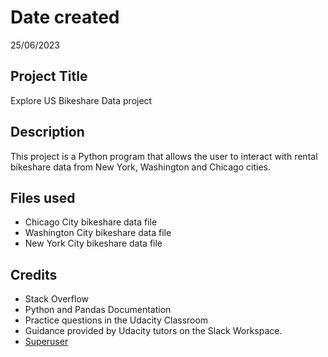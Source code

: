 # Date created

25/06/2023

## Project Title

Explore US Bikeshare Data project

## Description

This project is a Python program that allows the user to interact with rental bikeshare data from New York, Washington and Chicago cities.

## Files used

- Chicago City bikeshare data file
- Washington City bikeshare data file
- New York City bikeshare data file

## Credits

- Stack Overflow
- Python and Pandas Documentation
- Practice questions in the Udacity Classroom
- Guidance provided by Udacity tutors on the Slack Workspace.
- [Superuser](https://superuser.com/questions/751699/is-there-a-way-to-edit-a-commit-message-on-github)
